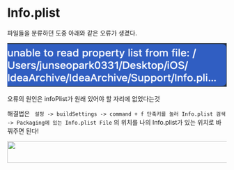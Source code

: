 # Info.plist

파일들을 분류하던 도중 아래와 같은 오류가 생겼다.

<img src="infoPlist.png" width="600" height="100"/>

오류의 원인은 infoPlist가 원래 있어야 할 자리에 없었다는것

해결법은 
``` 설정 -> buildSettings -> command + f 단축키를 눌러 Info.plist 검색 -> Packaging에 있는 Info.plist File``` 의 위치를 나의 Info.plist가 있는 위치로 바꿔주면 된다! 


<img src="infoPlist위치.png" width="1000" height="50"/>


